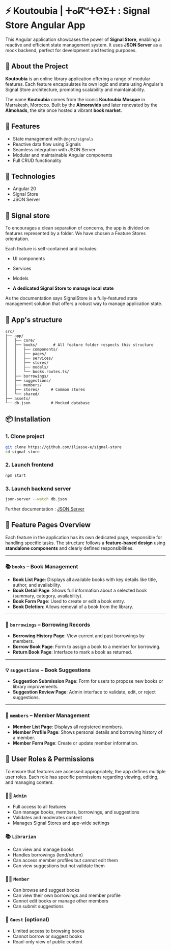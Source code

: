 # ⚡ Koutoubia | ⵜⴰⴽⵯⵜⴱⵉⵜ : Signal Store Angular App

This Angular application showcases the power of **Signal Store**, enabling a reactive and efficient state management system. It uses **JSON Server** as a mock backend, perfect for development and testing purposes.

## 🕌 About the Project

**Koutoubia** is an online library application offering a range of modular features. Each feature encapsulates its own logic and state using Angular's Signal Store architecture, promoting scalability and maintainability.

The name **Koutoubia** comes from the iconic **Koutoubia Mosque** in Marrakesh, Morocco. Built by the **Almoravids** and later renovated by the **Almohads**, the site once hosted a vibrant **book market**.
 

## 🚀 Features

- State management with `@ngrx/signals`
- Reactive data flow using Signals
- Seamless integration with JSON Server
- Modular and maintainable Angular components
- Full CRUD functionality

## 🧰 Technologies

- Angular 20
- Signal Store
- JSON Server

## 🚦 Signal store

To encourages a clean separation of concerns, the app is divided on features represented by a folder.
We have chosen a Feature Stores orientation.

Each feature is self-contained and includes:

- UI components

- Services

- Models

- **A dedicated Signal Store to manage local state**

As the documentation says SignalStore is a fully-featured state management solution that offers a robust way to manage application state.

## 📂 App's structure

```
src/
├── app/
│   ├── core/        
│   ├── books/       # All feature folder respects this structure
│   │   ├── components/
│   │   ├── pages/
│   │   ├── services/
│   │   ├── stores/
│   │   ├── models/
│   │   └── books.routes.ts/
│   ├── borrowings/     
│   ├── suggestions/
│   ├── members/
│   ├── stores/     # Common stores
│   └── shared/
├── assets/
└── db.json         # Mocked database
```



## 📦 Installation

### 1. Clone project

```bash
git clone https://github.com/iliasse-e/signal-store
cd signal-store
```

### 2. Launch frontend

```bash
npm start
```

### 3. Launch backend server

```bash
json-server --watch db.json
```

Further documentation : [JSON Server](https://github.com/typicode/json-server/tree/v0)

## 📄 Feature Pages Overview

Each feature in the application has its own dedicated page, responsible for handling specific tasks. The structure follows a **feature-based design** using **standalone components** and clearly defined responsibilities.

---

### 📚 `books` – Book Management

- **Book List Page**: Displays all available books with key details like title, author, and availability.
- **Book Detail Page**: Shows full information about a selected book (summary, category, availability).
- **Book Form Page**: Used to create or edit a book entry.
- **Book Deletion**: Allows removal of a book from the library.

---

### 📖 `borrowings` – Borrowing Records

- **Borrowing History Page**: View current and past borrowings by members.
- **Borrow Book Page**: Form to assign a book to a member for borrowing.
- **Return Book Page**: Interface to mark a book as returned.

---

### 💡 `suggestions` – Book Suggestions

- **Suggestion Submission Page**: Form for users to propose new books or library improvements.
- **Suggestion Review Page**: Admin interface to validate, edit, or reject suggestions.

---

### 👥 `members` – Member Management

- **Member List Page**: Displays all registered members.
- **Member Profile Page**: Shows personal details and borrowing history of a member.
- **Member Form Page**: Create or update member information.


## 👥 User Roles & Permissions

To ensure that features are accessed appropriately, the app defines multiple user roles. Each role has specific permissions regarding viewing, editing, and managing content.

### 🧑‍💼 `Admin`
- Full access to all features
- Can manage books, members, borrowings, and suggestions
- Validates and moderates content
- Manages Signal Stores and app-wide settings

### 📚 `Librarian`
- Can view and manage books
- Handles borrowings (lend/return)
- Can access member profiles but cannot edit them
- Can view suggestions but not validate them

### 🙋‍♂️ `Member`
- Can browse and suggest books
- Can view their own borrowings and member profile
- Cannot edit books or manage other members
- Can submit suggestions

### 👤 `Guest` (optional)
- Limited access to browsing books
- Cannot borrow or suggest books
- Read-only view of public content

